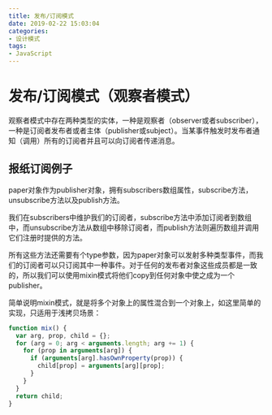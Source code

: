 ```yaml
---
title: 发布/订阅模式
date: 2019-02-22 15:03:04
categories:
- 设计模式
tags:
- JavaScript
---
```


# 发布/订阅模式（观察者模式）

观察者模式中存在两种类型的实体，一种是观察者（observer或者subscriber），一种是订阅者发布者或者主体（publisher或subject）。当某事件触发时发布者通知（调用）所有的订阅者并且可以向订阅者传递消息。

## 报纸订阅例子

paper对象作为publisher对象，拥有subscribers数组属性，subscribe方法，unsubscribe方法以及publish方法。

我们在subscribers中维护我们的订阅者，subscribe方法中添加订阅者到数组中，而unsubscribe方法从数组中移除订阅者，而publish方法则遍历数组并调用它们注册时提供的方法。

所有这些方法还需要有个type参数，因为paper对象可以发射多种类型事件，而我们的订阅者可以只订阅其中一种事件。对于任何的发布者对象这些成员都是一致的，所以我们可以使用mixin模式将他们copy到任何对象中使之成为一个publisher。

简单说明mixin模式，就是将多个对象上的属性混合到一个对象上，如这里简单的实现，只适用于浅拷贝场景：
```javascript
function mix() {
  var arg, prop, child = {};
  for (arg = 0; arg < arguments.length; arg += 1) {
    for (prop in arguments[arg]) {
      if (arguments[arg].hasOwnProperty(prop)) {
        child[prop] = arguments[arg][prop];
      }
    }
  }
  return child;
}
```

